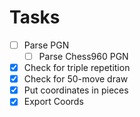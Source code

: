 # Tasks

- [ ] Parse PGN
  - [ ] Parse Chess960 PGN
- [X] Check for triple repetition
- [X] Check for 50-move draw
- [X] Put coordinates in pieces
- [X] Export Coords
